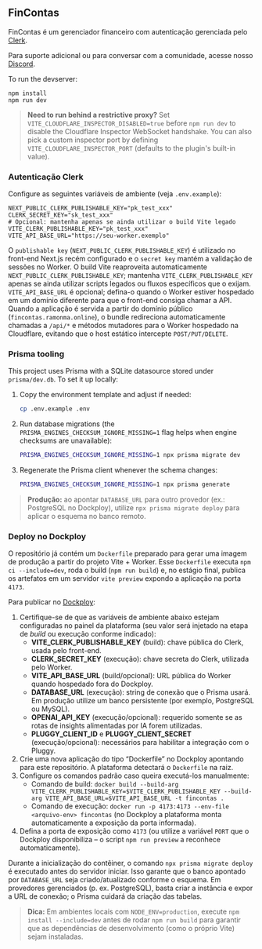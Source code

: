 ## FinContas

FinContas é um gerenciador financeiro com autenticação gerenciada pelo [Clerk](https://clerk.com).

Para suporte adicional ou para conversar com a comunidade, acesse nosso [Discord](https://discord.gg/shDEGBSe2d).

To run the devserver:
```
npm install
npm run dev
```

> **Need to run behind a restrictive proxy?**
> Set `VITE_CLOUDFLARE_INSPECTOR_DISABLED=true` before `npm run dev` to disable the
> Cloudflare Inspector WebSocket handshake. You can also pick a custom inspector port by
> defining `VITE_CLOUDFLARE_INSPECTOR_PORT` (defaults to the plugin's built-in value).

### Autenticação Clerk

Configure as seguintes variáveis de ambiente (veja `.env.example`):

```
NEXT_PUBLIC_CLERK_PUBLISHABLE_KEY="pk_test_xxx"
CLERK_SECRET_KEY="sk_test_xxx"
# Opcional: mantenha apenas se ainda utilizar o build Vite legado
VITE_CLERK_PUBLISHABLE_KEY="pk_test_xxx"
VITE_API_BASE_URL="https://seu-worker.exemplo"
```

O `publishable key` (`NEXT_PUBLIC_CLERK_PUBLISHABLE_KEY`) é utilizado no front-end Next.js recém configurado
e o `secret key` mantém a validação de sessões no Worker.
O build Vite reaproveita automaticamente `NEXT_PUBLIC_CLERK_PUBLISHABLE_KEY`; mantenha `VITE_CLERK_PUBLISHABLE_KEY` apenas se ainda utilizar scripts legados ou fluxos específicos que o exijam.
`VITE_API_BASE_URL` é opcional; defina-o quando o Worker estiver hospedado em um domínio diferente para que o front-end consiga chamar a API.
Quando a aplicação é servida a partir do domínio público (`fincontas.ramonma.online`), o bundle redireciona automaticamente chamadas a `/api/*` e métodos mutadores para o Worker hospedado na Cloudflare, evitando que o host estático intercepte `POST/PUT/DELETE`.

### Prisma tooling

This project uses Prisma with a SQLite datasource stored under `prisma/dev.db`. To set it up locally:

1. Copy the environment template and adjust if needed:
   ```bash
   cp .env.example .env
   ```
2. Run database migrations (the `PRISMA_ENGINES_CHECKSUM_IGNORE_MISSING=1` flag helps when engine checksums are unavailable):
   ```bash
   PRISMA_ENGINES_CHECKSUM_IGNORE_MISSING=1 npx prisma migrate dev
   ```
3. Regenerate the Prisma client whenever the schema changes:
   ```bash
   PRISMA_ENGINES_CHECKSUM_IGNORE_MISSING=1 npx prisma generate
   ```

> **Produção:** ao apontar `DATABASE_URL` para outro provedor (ex.: PostgreSQL no Dockploy), utilize `npx prisma migrate deploy` para aplicar o esquema no banco remoto.

### Deploy no Dockploy

O repositório já contém um `Dockerfile` preparado para gerar uma imagem de produção a partir do projeto Vite + Worker. Esse `Dockerfile`
executa `npm ci --include=dev`, roda o build (`npm run build`) e, no estágio final, publica os artefatos em um servidor `vite preview`
expondo a aplicação na porta `4173`.

Para publicar no [Dockploy](https://app.dockploy.io):

1. Certifique-se de que as variáveis de ambiente abaixo estejam configuradas no painel da plataforma (seu valor será injetado na etapa de *build* ou execução conforme indicado):
   - **VITE_CLERK_PUBLISHABLE_KEY** (build): chave pública do Clerk, usada pelo front-end.
   - **CLERK_SECRET_KEY** (execução): chave secreta do Clerk, utilizada pelo Worker.
   - **VITE_API_BASE_URL** (build/opcional): URL pública do Worker quando hospedado fora do Dockploy.
   - **DATABASE_URL** (execução): string de conexão que o Prisma usará. Em produção utilize um banco persistente (por exemplo, PostgreSQL ou MySQL).
   - **OPENAI_API_KEY** (execução/opcional): requerido somente se as rotas de insights alimentadas por IA forem utilizadas.
   - **PLUGGY_CLIENT_ID** e **PLUGGY_CLIENT_SECRET** (execução/opcional): necessários para habilitar a integração com o Pluggy.
2. Crie uma nova aplicação do tipo “Dockerfile” no Dockploy apontando para este repositório. A plataforma detectará o `Dockerfile` na raiz.
3. Configure os comandos padrão caso queira executá-los manualmente:
   - Comando de build: `docker build --build-arg VITE_CLERK_PUBLISHABLE_KEY=$VITE_CLERK_PUBLISHABLE_KEY --build-arg VITE_API_BASE_URL=$VITE_API_BASE_URL -t fincontas .`
   - Comando de execução: `docker run -p 4173:4173 --env-file <arquivo-env> fincontas` (no Dockploy a plataforma monta automaticamente a exposição da porta informada).
4. Defina a porta de exposição como `4173` (ou utilize a variável `PORT` que o Dockploy disponibiliza – o script `npm run preview` a reconhece automaticamente).

Durante a inicialização do contêiner, o comando `npx prisma migrate deploy` é executado antes do servidor iniciar. Isso garante que o banco apontado por `DATABASE_URL` seja criado/atualizado conforme o esquema. Em provedores gerenciados (p. ex. PostgreSQL), basta criar a instância e expor a URL de conexão; o Prisma cuidará da criação das tabelas.

> **Dica:** Em ambientes locais com `NODE_ENV=production`, execute `npm install --include=dev` antes de rodar `npm run build` para garantir que as dependências de desenvolvimento (como o próprio Vite) sejam instaladas.

